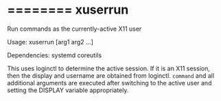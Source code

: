 ========
xuserrun
========

Run commands as the currently-active X11 user

Usage: xuserrun <command> [arg1 arg2 ...]

Dependencies:
  systemd
  coreutils

This uses loginctl to determine the active session. If it is an X11 session, then the display and username are obtained from loginctl. `command` and all additional arguments are executed after switching to the active user and setting the DISPLAY variable appropriately.
